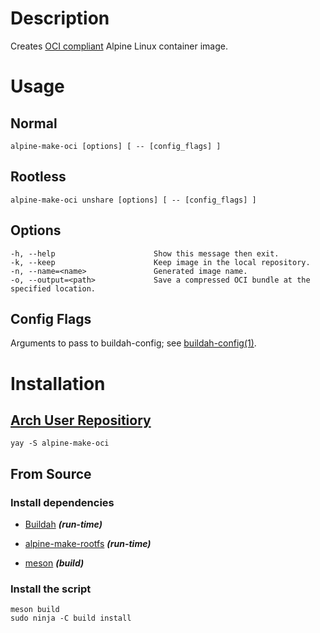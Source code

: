 # Description

Creates [OCI compliant](https://github.com/opencontainers/image-spec) Alpine Linux container image.

# Usage

## Normal

    alpine-make-oci [options] [ -- [config_flags] ]

## Rootless

    alpine-make-oci unshare [options] [ -- [config_flags] ]

## Options

    -h, --help                      Show this message then exit.
    -k, --keep                      Keep image in the local repository.
    -n, --name=<name>               Generated image name.
    -o, --output=<path>             Save a compressed OCI bundle at the specified location.

## Config Flags

Arguments to pass to buildah-config; see [buildah-config(1)](https://github.com/containers/buildah/blob/master/docs/buildah-config.md).

# Installation

## [Arch User Repositiory](https://aur.archlinux.org/)

    yay -S alpine-make-oci

## From Source

### Install dependencies

* [Buildah](https://github.com/containers/buildah) ***(run-time)***

* [alpine-make-rootfs](https://github.com/alpinelinux/alpine-make-rootfs) ***(run-time)***

* [meson](https://github.com/mesonbuild/meson) ***(build)***

### Install the script

    meson build
    sudo ninja -C build install
